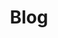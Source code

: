 ---
layout: list
type: category
title: Blog
slug: blog
sidebar: true
order: 5
description: >
    Yeah
---